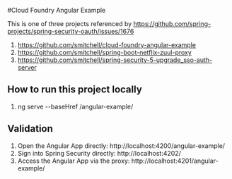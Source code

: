 #Cloud Foundry Angular Example

This is one of three projects referenced by https://github.com/spring-projects/spring-security-oauth/issues/1676
1) https://github.com/smitchell/cloud-foundry-angular-example
2) https://github.com/smitchell/spring-boot-netflix-zuul-proxy
3) https://github.com/smitchell/spring-security-5-upgrade_sso-auth-server

## How to run this project locally

1) ng serve  --baseHref /angular-example/ 

## Validation

1) Open the Angular App directly: http://localhost:4200/angular-example/
2) Sign into Spring Security directly: http://localhost:4202/
1) Access the Angular App via the proxy: http://localhost:4201/angular-example/



